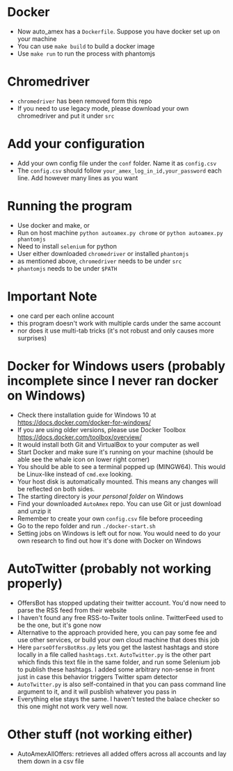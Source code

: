 # Docker
- Now auto_amex has a `Dockerfile`. Suppose you have docker set up on your machine
- You can use `make build` to build a docker image
- Use `make run` to run the process with phantomjs

# Chromedriver
- `chromedriver` has been removed form this repo
- If you need to use legacy mode, please download your own chromedriver and put it under `src`

# Add your configuration
- Add your own config file under the `conf` folder. Name it as `config.csv`
- The `config.csv` should follow `your_amex_log_in_id,your_password` each line. Add however many lines as you want

# Running the program
- Use docker and make, or
- Run on host machine `python autoamex.py chrome` or `python autoamex.py phantomjs`
- Need to install `selenium` for python
- User either downloaded `chromedriver` or installed `phantomjs`
- as mentioned above, `chromedriver` needs to be under `src`
- `phantomjs` needs to be under `$PATH`

# Important Note
- one card per each online account
- this program doesn't work with multiple cards under the same account
- nor does it use multi-tab tricks (it's not robust and only causes more surprises)

# Docker for Windows users (probably incomplete since I never ran docker on Windows)
- Check there installation guide for Windows 10 at https://docs.docker.com/docker-for-windows/
- If you are using older versions, please use Docker Toolbox https://docs.docker.com/toolbox/overview/
- It would install both Git and VirtualBox to your computer as well
- Start Docker and make sure it's running on your machine (should be able see the whale icon on lower right corner)
- You should be able to see a terminal popped up (MINGW64). This would be Linux-like instead of `cmd.exe` looking.
- Your host disk is automatically mounted. This means any changes will be reflected on both sides.
- The starting directory is *your personal folder* on Windows
- Find your downloaded `AutoAmex` repo. You can use Git or just download and unzip it
- Remember to create your own `config.csv` file before proceeding
- Go to the repo folder and run `./docker-start.sh`
- Setting jobs on Windows is left out for now. You would need to do your own research to find out how it's done with Docker on Windows

# AutoTwitter (probably not working properly)
- OffersBot has stopped updating their twitter account. You'd now need to parse the RSS feed from their website
- I haven't found any free RSS-to-Twiter tools online. TwitterFeed used to be the one, but it's gone now
- Alternative to the approach provided here, you can pay some fee and use other services, or build your own cloud machine that does this job
- Here `parseOffersBotRss.py` lets you get the lastest hashtags and store locally in a file called `hashtags.txt`. `AutoTwitter.py` is the other part which finds this text file in the same folder, and run some Selenium job to publish these hashtags. I added some arbitrary non-sense in front just in case this behavior triggers Twitter spam detector
- `AutoTwitter.py` is also self-contained in that you can pass command line argument to it, and it will pusblish whatever you pass in
- Everything else stays the same. I haven't tested the balace checker so this one might not work very well now.

# Other stuff (not working either)
- AutoAmexAllOffers: retrieves all added offers across all accounts and lay them down in a csv file
